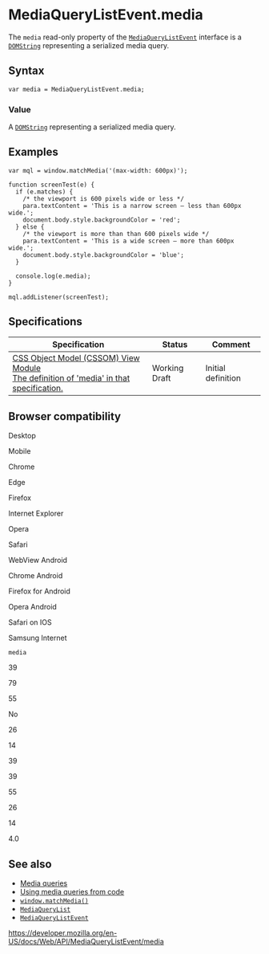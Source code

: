 # MediaQueryListEvent.media

The `media` read-only property of the [`MediaQueryListEvent`](../mediaquerylistevent) interface is a [`DOMString`](../domstring) representing a serialized media query.

## Syntax

    var media = MediaQueryListEvent.media;

### Value

A [`DOMString`](../domstring) representing a serialized media query.

## Examples

    var mql = window.matchMedia('(max-width: 600px)');

    function screenTest(e) {
      if (e.matches) {
        /* the viewport is 600 pixels wide or less */
        para.textContent = 'This is a narrow screen — less than 600px wide.';
        document.body.style.backgroundColor = 'red';
      } else {
        /* the viewport is more than than 600 pixels wide */
        para.textContent = 'This is a wide screen — more than 600px wide.';
        document.body.style.backgroundColor = 'blue';
      }

      console.log(e.media);
    }

    mql.addListener(screenTest);

## Specifications

<table><thead><tr class="header"><th>Specification</th><th>Status</th><th>Comment</th></tr></thead><tbody><tr class="odd"><td><a href="https://drafts.csswg.org/cssom-view/#dom-mediaquerylistevent-media">CSS Object Model (CSSOM) View Module<br />
<span class="small">The definition of 'media' in that specification.</span></a></td><td><span class="spec-wd">Working Draft</span></td><td>Initial definition</td></tr></tbody></table>

## Browser compatibility

Desktop

Mobile

Chrome

Edge

Firefox

Internet Explorer

Opera

Safari

WebView Android

Chrome Android

Firefox for Android

Opera Android

Safari on IOS

Samsung Internet

`media`

39

79

55

No

26

14

39

39

55

26

14

4.0

## See also

- [Media queries](https://developer.mozilla.org/en-US/docs/Web/CSS/Media_Queries/Using_media_queries)
- [Using media queries from code](https://developer.mozilla.org/en-US/docs/Web/CSS/Media_Queries/Testing_media_queries)
- [`window.matchMedia()`](../window/matchmedia)
- [`MediaQueryList`](../mediaquerylist)
- [`MediaQueryListEvent`](../mediaquerylistevent)

<a href="https://developer.mozilla.org/en-US/docs/Web/API/MediaQueryListEvent/media" class="_attribution-link">https://developer.mozilla.org/en-US/docs/Web/API/MediaQueryListEvent/media</a>
